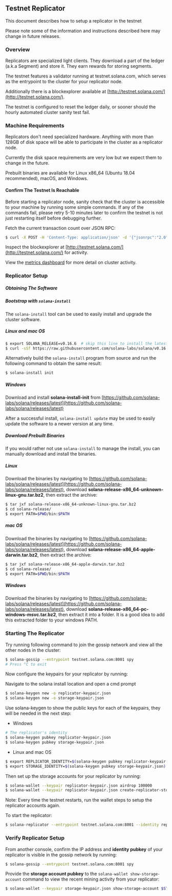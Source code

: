 ## Testnet Replicator
This document describes how to setup a replicator in the testnet

Please note some of the information and instructions described here may change
in future releases.

### Overview
Replicators are specialized light clients. They download a part of the
ledger (a.k.a Segment) and store it. They earn rewards for storing segments.

The testnet features a validator running at testnet.solana.com, which
serves as the entrypoint to the cluster for your replicator node.

Additionally there is a blockexplorer available at
[http://testnet.solana.com/](http://testnet.solana.com/).

The testnet is configured to reset the ledger daily, or sooner
should the hourly automated cluster sanity test fail.

### Machine Requirements
Replicators don't need specialized hardware. Anything with more than
128GB of disk space will be able to participate in the cluster as a replicator node.

Currently the disk space requirements are very low but we expect them to change
in the future.

Prebuilt binaries are available for Linux x86_64 (Ubuntu 18.04 recommended),
macOS, and Windows.

#### Confirm The Testnet Is Reachable
Before starting a replicator node, sanity check that the cluster is accessible
to your machine by running some simple commands.  If any of the commands fail,
please retry 5-10 minutes later to confirm the testnet is not just restarting
itself before debugging further.

Fetch the current transaction count over JSON RPC:
```bash
$ curl -X POST -H 'Content-Type: application/json' -d '{"jsonrpc":"2.0","id":1, "method":"getTransactionCount"}' http://testnet.solana.com:8899
```

Inspect the blockexplorer at [http://testnet.solana.com/](http://testnet.solana.com/) for activity.

View the [metrics dashboard](
https://metrics.solana.com:3000/d/testnet-beta/testnet-monitor-beta?var-testnet=testnet)
for more detail on cluster activity.

### Replicator Setup
##### Obtaining The Software
##### Bootstrap with `solana-install`

The `solana-install` tool can be used to easily install and upgrade the cluster
software.

##### Linux and mac OS
```bash
$ export SOLANA_RELEASE=v0.16.6  # skip this line to install the latest release
$ curl -sSf https://raw.githubusercontent.com/solana-labs/solana/v0.16.6/install/solana-install-init.sh | sh -s
```

Alternatively build the `solana-install` program from source and run the
following command to obtain the same result:
```bash
$ solana-install init
```

##### Windows
Download and install **solana-install-init** from
[https://github.com/solana-labs/solana/releases/latest](https://github.com/solana-labs/solana/releases/latest)

After a successful install, `solana-install update` may be used to
easily update the software to a newer version at any time.

##### Download Prebuilt Binaries
If you would rather not use `solana-install` to manage the install, you can manually download and install the binaries.

##### Linux
Download the binaries by navigating to
[https://github.com/solana-labs/solana/releases/latest](https://github.com/solana-labs/solana/releases/latest),
download **solana-release-x86_64-unknown-linux-gnu.tar.bz2**, then extract the
archive:
```bash
$ tar jxf solana-release-x86_64-unknown-linux-gnu.tar.bz2
$ cd solana-release/
$ export PATH=$PWD/bin:$PATH
```
##### mac OS
Download the binaries by navigating to
[https://github.com/solana-labs/solana/releases/latest](https://github.com/solana-labs/solana/releases/latest),
download **solana-release-x86_64-apple-darwin.tar.bz2**, then extract the
archive:
```bash
$ tar jxf solana-release-x86_64-apple-darwin.tar.bz2
$ cd solana-release/
$ export PATH=$PWD/bin:$PATH
```
##### Windows
Download the binaries by navigating to
[https://github.com/solana-labs/solana/releases/latest](https://github.com/solana-labs/solana/releases/latest),
download **solana-release-x86_64-pc-windows-msvc.tar.bz2**, then extract it into a folder.
It is a good idea to add this extracted folder to your windows PATH.

### Starting The Replicator
Try running following command to join the gossip network and view all the other nodes in the cluster:
```bash
$ solana-gossip --entrypoint testnet.solana.com:8001 spy
# Press ^C to exit
```

Now configure the keypairs for your replicator by running:

Navigate to the solana install location and open a cmd prompt
```bash
$ solana-keygen new -o replicator-keypair.json
$ solana-keygen new -o storage-keypair.json
```

Use solana-keygen to show the public keys for each of the keypairs,
they will be needed in the next step:
- Windows
```bash
# The replicator's identity
$ solana-keygen pubkey replicator-keypair.json
$ solana-keygen pubkey storage-keypair.json
```
- Linux and mac OS
```bash
$ export REPLICATOR_IDENTITY=$(solana-keygen pubkey replicator-keypair.json)
$ export STORAGE_IDENTITY=$(solana-keygen pubkey storage-keypair.json)

```
Then set up the storage accounts for your replicator by running:
```bash
$ solana-wallet --keypair replicator-keypair.json airdrop 100000
$ solana-wallet --keypair replicator-keypair.json create-replicator-storage-account $REPLICATOR_IDENTITY $STORAGE_IDENTITY
```
Note: Every time the testnet restarts, run the wallet steps to setup the replicator accounts again.

To start the replicator:
```bash
$ solana-replicator --entrypoint testnet.solana.com:8001 --identity replicator-keypair.json --storage-keypair storage-keypair.json --ledger replicator-ledger
```

### Verify Replicator Setup
From another console, confirm the IP address and **identity pubkey** of your replicator is visible in the
gossip network by running:
```bash
$ solana-gossip --entrypoint testnet.solana.com:8001 spy
```

Provide the **storage account pubkey** to the `solana-wallet show-storage-account` command to view
the recent mining activity from your replicator:
```bash
$ solana-wallet --keypair storage-keypair.json show-storage-account $STORAGE_IDENTITY
```
